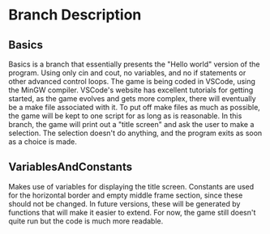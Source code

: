 # Branch Description

## Basics
Basics is a branch that essentially presents the "Hello world" version of the program. Using only cin and cout, no variables, and no if statements or other advanced control loops. The game is being coded in VSCode, using the MinGW compiler. VSCode's website has excellent tutorials for getting started, as the game evolves and gets more complex, there will eventually be a make file associated with it. To put off make files as much as possible, the game will be kept to one script for as long as is reasonable. In this branch, the game will print out a "title screen" and ask the user to make a selection. The selection doesn't do anything, and the program exits as soon as a choice is made.

## VariablesAndConstants
Makes use of variables for displaying the title screen. Constants are used for the horizontal border and empty middle frame section, since these should not be changed. In future versions, these will be generated by functions that will make it easier to extend. For now, the game still doesn't quite run but the code is much more readable.

